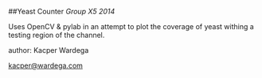 ##Yeast Counter *Group X5 2014*

Uses OpenCV & pylab in an attempt to plot the coverage of yeast
withing a testing region of the channel.

author:
Kacper Wardega

kacper@wardega.com
